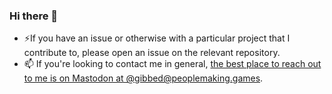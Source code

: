 ### Hi there 👋

- ⚡If you have an issue or otherwise with a particular project that I contribute to, please open an issue on the relevant repository.
- 📫 If you're looking to contact me in general, [the best place to reach out to me is on Mastodon at @gibbed@peoplemaking.games](https://peoplemaking.games/@gibbed).

<!--
**gibbed/gibbed** is a ✨ _special_ ✨ repository because its `README.md` (this file) appears on your GitHub profile.

Here are some ideas to get you started:

- 🔭 I’m currently working on ...
- 🌱 I’m currently learning ...
- 👯 I’m looking to collaborate on ...
- 🤔 I’m looking for help with ...
- 💬 Ask me about ...
- 📫 How to reach me: ...
- 😄 Pronouns: ...
- ⚡ Fun fact: ...
-->
